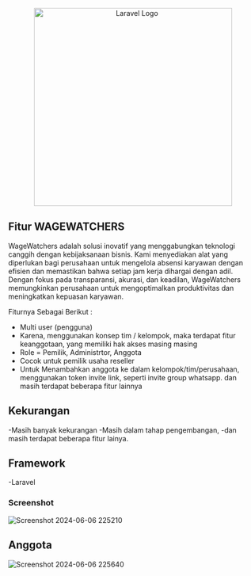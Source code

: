 <p align="center"><a href="https://laravel.com" target="_blank"><img src="https://raw.githubusercontent.com/laravel/art/master/logo-lockup/5%20SVG/2%20CMYK/1%20Full%20Color/laravel-logolockup-cmyk-red.svg" width="400" alt="Laravel Logo"></a></p>

## Fitur WAGEWATCHERS
WageWatchers adalah solusi inovatif yang menggabungkan teknologi canggih dengan kebijaksanaan bisnis. Kami menyediakan alat yang diperlukan bagi perusahaan untuk mengelola absensi karyawan dengan efisien dan memastikan bahwa setiap jam kerja dihargai dengan adil. Dengan fokus pada transparansi, akurasi, dan keadilan, WageWatchers memungkinkan perusahaan untuk mengoptimalkan produktivitas dan meningkatkan kepuasan karyawan.

Fiturnya Sebagai Berikut :

- Multi user (pengguna)
- Karena, menggunakan konsep tim / kelompok, maka terdapat fitur keanggotaan, yang memiliki hak akses
  masing masing
- Role = Pemilik, Administrtor, Anggota
- Cocok untuk pemilik usaha reseller
- Untuk Menambahkan anggota ke dalam kelompok/tim/perusahaan, menggunakan token invite link, seperti invite group whatsapp. dan masih terdapat beberapa fitur lainnya




## Kekurangan
-Masih banyak kekurangan
-Masih dalam tahap pengembangan, -dan masih terdapat beberapa fitur lainya.

## Framework

-Laravel


### Screenshot

![Screenshot 2024-06-06 225210](https://github.com/Seanime/makeLaravel/assets/132629365/597c0195-f0ca-456a-8351-bdee344421b9)

## Anggota

![Screenshot 2024-06-06 225640](https://github.com/Seanime/makeLaravel/assets/132629365/b350ed98-075d-449b-94fe-a58b119cffe3)


